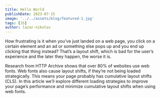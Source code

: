 ```yaml
---
title: Hello World
publishDate: 2023-07-15
image: '../../assets/blog/featured-1.jpg'
tags: [JS]
author: lazar-nikolov
---
```


How frustrating is it when you’ve just landed on a web page, you click on a
certain element and an ad or something else pops up and you end up clicking that
thing instead? That’s a layout shift, which is bad for the user’s experience and
the later they happen, the worse it is.

Research from HTTP Archive shows that over 80% of websites use web fonts. Web
fonts also cause layout shifts, if they’re not being loaded strategically. This
means your page probably has cumulative layout shifts (CLS). In this article
we’ll explore different loading strategies to improve your page’s performance
and minimize cumulative layout shifts when using web fonts.
